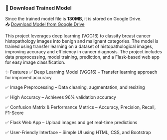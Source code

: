 ### 🔹 Download Trained Model
Since the trained model file is **130MB**, it is stored on Google Drive.  
📥 [Download Model from Google Drive]([your-google-drive-link](https://drive.google.com/file/d/1AGJacaxqRJA_as5X0Q-Na1x7iUs0vOjZ/view?usp=sharing))  


This project leverages deep learning (VGG16) to classify breast cancer histopathology images into benign and malignant categories. The model is trained using transfer learning on a dataset of histopathological images, improving accuracy and efficiency in cancer diagnosis. The project includes data preprocessing, model training, prediction, and a Flask-based web app for easy image classification.

✨ Features
✅ Deep Learning Model (VGG16) – Transfer learning approach for improved accuracy

✅ Image Preprocessing – Data cleaning, augmentation, and resizing

✅ High Accuracy – Achieves 96% validation accuracy

✅ Confusion Matrix & Performance Metrics – Accuracy, Precision, Recall, F1-Score

✅ Flask Web App – Upload images and get real-time predictions

✅ User-Friendly Interface – Simple UI using HTML, CSS, and Bootstrap
